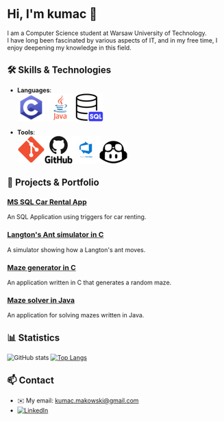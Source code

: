 # Hi, I'm kumac 👋

I am a Computer Science student at Warsaw University of Technology.   
I have long been fascinated by various aspects of IT, and in my free time, I enjoy deepening my knowledge in this field.

## 🛠️ Skills & Technologies

- **Languages**:  
  ![C language](https://github.com/kumacx/kumacx/blob/main/icons/c.png?raw=true) ![Java language](https://github.com/kumacx/kumacx/blob/main/icons/java.png?raw=true) ![SQL language](https://github.com/kumacx/kumacx/blob/main/icons/sql.png?raw=true)
    
- **Tools**:   
  ![Git](https://github.com/kumacx/kumacx/blob/main/icons/Git.png?raw=true)![Github](https://github.com/kumacx/kumacx/blob/main/icons/github.png?raw=true)![Azure Devops](https://github.com/kumacx/kumacx/blob/main/icons/Azure.png?raw=true)![Copilot](https://github.com/kumacx/kumacx/blob/main/icons/copilot.png?raw=true)

## 📂 Projects & Portfolio

### [MS SQL Car Rental App](https://github.com/kumacx/SQL-Car-Rental)
An SQL Application using triggers for car renting.

### [Langton's Ant simulator in C](https://github.com/MrMozart3/mrowka-langtona)
A simulator showing how a Langton's ant moves. 

### [Maze generator in C](link)
An application written in C that generates a random maze.  

### [Maze solver in Java](link)
An application for solving mazes written in Java.

## 📊 Statistics

![GitHub stats](https://github-readme-stats.vercel.app/api?username=kumacx&show_icons=true&theme=radical)
[![Top Langs](https://github-readme-stats.vercel.app/api/top-langs/?username=kumacx&layout=compact&theme=radical)](https://github.com/anuraghazra/github-readme-stats)

## 📫 Contact


- ✉️ My email: [kumac.makowski@gmail.com](mailto:kumac.makowski@gmail.com)
- [![LinkedIn](https://img.shields.io/badge/LinkedIn-0A66C2?style=flat&logo=linkedin&logoColor=white)](https://www.linkedin.com/in/kuba-makowski-2243092b1/)
